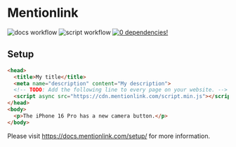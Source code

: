 # Mentionlink

![docs workflow](https://github.com/mentionlink/frontend/actions/workflows/docs.yml/badge.svg)
![script workflow](https://github.com/mentionlink/frontend/actions/workflows/script.yml/badge.svg)
[![0 dependencies!](https://0dependencies.dev/0dependencies.svg)](https://github.com/mentionlink/frontend/blob/main/packages/script/package.json)

## Setup

```html
<head>
  <title>My title</title>
  <meta name="description" content="My description">
  <!-- TODO: Add the following line to every page on your website. -->
  <script async src="https://cdn.mentionlink.com/script.min.js"></script>
</head>
<body>
  <p>The iPhone 16 Pro has a new camera button.</p>
</body>
```

Please visit <https://docs.mentionlink.com/setup/> for more information.